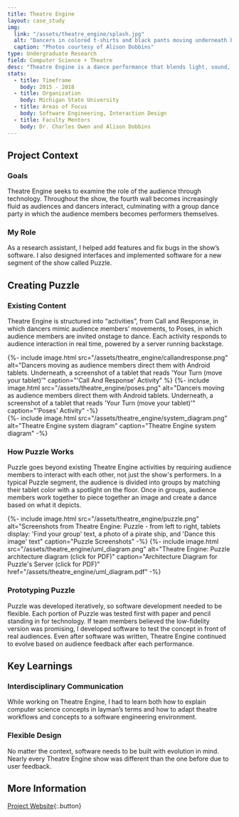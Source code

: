 ```yaml
---
title: Theatre Engine
layout: case_study
img:
  link: "/assets/theatre_engine/splash.jpg"
  alt: "Dancers in colored t-shirts and black pants moving underneath bright spotlights"
  caption: "Photos courtesy of Alison Dobbins"
type: Undergraduate Research
field: Computer Science + Theatre
desc: "Theatre Engine is a dance performance that blends light, sound, and technology. Audiences actively influence the show, with tablets providing key prompts and movements."
stats:
  - title: Timeframe
    body: 2015 - 2018
  - title: Organization
    body: Michigan State University
  - title: Areas of Focus
    body: Software Engineering, Interaction Design
  - title: Faculty Mentors
    body: Dr. Charles Owen and Alison Dobbins
---
```

## Project Context
### Goals
Theatre Engine seeks to examine the role of the audience through technology. Throughout the show, the fourth wall becomes increasingly fluid as audiences and dancers interact, culminating with a group dance party in which the audience members becomes performers themselves.

### My Role
As a research assistant, I helped add features and fix bugs in the show’s software. I also designed interfaces and implemented software for a new segment of the show called Puzzle.

## Creating Puzzle
### Existing Content
Theatre Engine is structured into “activities”, from Call and Response, in which dancers mimic audience members’ movements, to Poses, in which audience members are invited onstage to dance. Each activity responds to audience interaction in real time, powered by a server running backstage.

<div class="two-col">
  {%- include image.html src="/assets/theatre_engine/callandresponse.png" alt="Dancers moving as audience members direct them with Android tablets. Underneath, a screenshot of a tablet that reads 'Your Turn (move your tablet)'" caption="'Call And Response' Activity" %}
  {%- include image.html src="/assets/theatre_engine/poses.png" alt="Dancers moving as audience members direct them with Android tablets. Underneath, a screenshot of a tablet that reads 'Your Turn (move your tablet)'" caption="'Poses' Activity" -%}
</div>

<div>
  {%- include image.html src="/assets/theatre_engine/system_diagram.png" alt="Theatre Engine system diagram" caption="Theatre Engine system diagram" -%}
</div>

### How Puzzle Works
Puzzle goes beyond existing Theatre Engine activities by requiring audience members to interact with each other, not just the show's performers. In a typical Puzzle segment, the audience is divided into groups by matching their tablet color with a spotlight on the floor. Once in groups, audience members work together to piece together an image and create a dance based on what it depicts.

<div class="two-col">
  {%- include image.html src="/assets/theatre_engine/puzzle.png" alt="Screenshots from Theatre Engine: Puzzle - from left to right, tablets display: 'Find your group' text, a photo of a pirate ship, and 'Dance this image' text" caption="Puzzle Screenshots" -%}
  {%- include image.html src="/assets/theatre_engine/uml_diagram.png" alt="Theatre Engine: Puzzle architecture diagram (click for PDF)" caption="Architecture Diagram for Puzzle's Server (click for PDF)" href="/assets/theatre_engine/uml_diagram.pdf" -%}
</div>


### Prototyping Puzzle
Puzzle was developed iteratively, so software development needed to be flexible. Each portion of Puzzle was tested first with paper and pencil standing in for technology. If team members believed the low-fidelity version was promising, I developed software to test the concept in front of real audiences. Even after software was written, Theatre Engine continued to evolve based on audience feedback after each performance.

## Key Learnings
### Interdisciplinary Communication
While working on Theatre Engine, I had to learn both how to explain computer science concepts in layman’s terms and how to adapt theatre workflows and concepts to a software engineering environment.

### Flexible Design
No matter the context, software needs to be built with evolution in mind. Nearly every Theatre Engine show was different than the one before due to user feedback.

## More Information
[Project Website](https://msu.edu/~dobbinsa/){:.button}